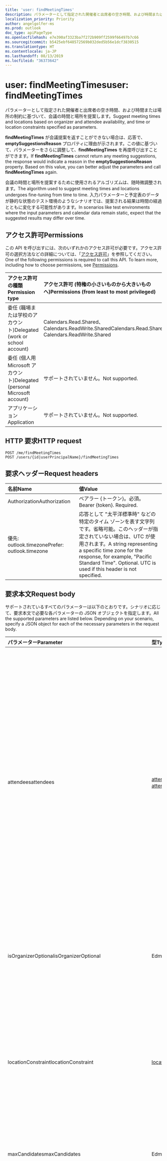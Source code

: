```yaml
---
title: 'user: findMeetingTimes'
description: パラメーターとして指定された開催者と出席者の空き時間、および時間または場所の制約に基づいて、会議の時間と場所を提案します。
localization_priority: Priority
author: angelgolfer-ms
ms.prod: outlook
doc_type: apiPageType
ms.openlocfilehash: e7e390af3323ba7f272b909ff2599f66497b7c66
ms.sourcegitcommit: b5425ebf648572569b032ded5b56e1dcf3830515
ms.translationtype: HT
ms.contentlocale: ja-JP
ms.lasthandoff: 08/13/2019
ms.locfileid: "36373642"
---
```

# <a name="user-findmeetingtimes"></a><span data-ttu-id="b2d25-103">user: findMeetingTimes</span><span class="sxs-lookup"><span data-stu-id="b2d25-103">user: findMeetingTimes</span></span>
<span data-ttu-id="b2d25-104">パラメーターとして指定された開催者と出席者の空き時間、および時間または場所の制約に基づいて、会議の時間と場所を提案します。</span><span class="sxs-lookup"><span data-stu-id="b2d25-104">Suggest meeting times and locations based on organizer and attendee availability, and time or location constraints specified as parameters.</span></span>

<span data-ttu-id="b2d25-p101">**findMeetingTimes** が会議提案を返すことができない場合は、応答で、**emptySuggestionsReason** プロパティに理由が示されます。この値に基づいて、パラメーターをさらに調整して、**findMeetingTimes** を再度呼び出すことができます。</span><span class="sxs-lookup"><span data-stu-id="b2d25-p101">If **findMeetingTimes** cannot return any meeting suggestions, the response would indicate a reason in the **emptySuggestionsReason** property. Based on this value, you can better adjust the parameters and call **findMeetingTimes** again.</span></span>

<span data-ttu-id="b2d25-107">会議の時間と場所を提案するために使用されるアルゴリズムは、随時微調整されます。</span><span class="sxs-lookup"><span data-stu-id="b2d25-107">The algorithm used to suggest meeting times and locations undergoes fine-tuning from time to time.</span></span> <span data-ttu-id="b2d25-108">入力パラメーターと予定表のデータが静的な状態のテスト環境のようなシナリオでは、提案される結果は時間の経過とともに変化する可能性があります。</span><span class="sxs-lookup"><span data-stu-id="b2d25-108">In scenarios like test environments where the input parameters and calendar data remain static, expect that the suggested results may differ over time.</span></span>


## <a name="permissions"></a><span data-ttu-id="b2d25-109">アクセス許可</span><span class="sxs-lookup"><span data-stu-id="b2d25-109">Permissions</span></span>
<span data-ttu-id="b2d25-p103">この API を呼び出すには、次のいずれかのアクセス許可が必要です。アクセス許可の選択方法などの詳細については、「[アクセス許可](/graph/permissions-reference)」を参照してください。</span><span class="sxs-lookup"><span data-stu-id="b2d25-p103">One of the following permissions is required to call this API. To learn more, including how to choose permissions, see [Permissions](/graph/permissions-reference).</span></span>

|<span data-ttu-id="b2d25-112">アクセス許可の種類</span><span class="sxs-lookup"><span data-stu-id="b2d25-112">Permission type</span></span>      | <span data-ttu-id="b2d25-113">アクセス許可 (特権の小さいものから大きいものへ)</span><span class="sxs-lookup"><span data-stu-id="b2d25-113">Permissions (from least to most privileged)</span></span>              |
|:--------------------|:---------------------------------------------------------|
|<span data-ttu-id="b2d25-114">委任 (職場または学校のアカウント)</span><span class="sxs-lookup"><span data-stu-id="b2d25-114">Delegated (work or school account)</span></span> | <span data-ttu-id="b2d25-115">Calendars.Read.Shared、Calendars.ReadWrite.Shared</span><span class="sxs-lookup"><span data-stu-id="b2d25-115">Calendars.Read.Shared, Calendars.ReadWrite.Shared</span></span>    |
|<span data-ttu-id="b2d25-116">委任 (個人用 Microsoft アカウント)</span><span class="sxs-lookup"><span data-stu-id="b2d25-116">Delegated (personal Microsoft account)</span></span> | <span data-ttu-id="b2d25-117">サポートされていません。</span><span class="sxs-lookup"><span data-stu-id="b2d25-117">Not supported.</span></span>    |
|<span data-ttu-id="b2d25-118">アプリケーション</span><span class="sxs-lookup"><span data-stu-id="b2d25-118">Application</span></span> | <span data-ttu-id="b2d25-119">サポートされていません。</span><span class="sxs-lookup"><span data-stu-id="b2d25-119">Not supported.</span></span> |

## <a name="http-request"></a><span data-ttu-id="b2d25-120">HTTP 要求</span><span class="sxs-lookup"><span data-stu-id="b2d25-120">HTTP request</span></span>
<!-- { "blockType": "ignored" } -->
```http
POST /me/findMeetingTimes
POST /users/{id|userPrincipalName}/findMeetingTimes
```
## <a name="request-headers"></a><span data-ttu-id="b2d25-121">要求ヘッダー</span><span class="sxs-lookup"><span data-stu-id="b2d25-121">Request headers</span></span>
| <span data-ttu-id="b2d25-122">名前</span><span class="sxs-lookup"><span data-stu-id="b2d25-122">Name</span></span>       | <span data-ttu-id="b2d25-123">値</span><span class="sxs-lookup"><span data-stu-id="b2d25-123">Value</span></span>|
|:---------------|:----------|
| <span data-ttu-id="b2d25-124">Authorization</span><span class="sxs-lookup"><span data-stu-id="b2d25-124">Authorization</span></span>  | <span data-ttu-id="b2d25-p104">ベアラー {トークン}。必須。</span><span class="sxs-lookup"><span data-stu-id="b2d25-p104">Bearer {token}. Required.</span></span> |
| <span data-ttu-id="b2d25-127">優先: outlook.timezone</span><span class="sxs-lookup"><span data-stu-id="b2d25-127">Prefer: outlook.timezone</span></span> | <span data-ttu-id="b2d25-p105">応答として "太平洋標準時" などの特定のタイム ゾーンを表す文字列です。省略可能。このヘッダーが指定されていない場合は、UTC が使用されます。</span><span class="sxs-lookup"><span data-stu-id="b2d25-p105">A string representing a specific time zone for the response, for example, "Pacific Standard Time". Optional. UTC is used if this header is not specified.</span></span>|

## <a name="request-body"></a><span data-ttu-id="b2d25-131">要求本文</span><span class="sxs-lookup"><span data-stu-id="b2d25-131">Request body</span></span>
<span data-ttu-id="b2d25-p106">サポートされているすべてのパラメーターは以下のとおりです。シナリオに応じて、要求本文で必要な各パラメーターの JSON オブジェクトを指定します。</span><span class="sxs-lookup"><span data-stu-id="b2d25-p106">All the supported parameters are listed below. Depending on your scenario, specify a JSON object for each of the necessary parameters in the request body.</span></span> 


| <span data-ttu-id="b2d25-134">パラメーター</span><span class="sxs-lookup"><span data-stu-id="b2d25-134">Parameter</span></span>    | <span data-ttu-id="b2d25-135">型</span><span class="sxs-lookup"><span data-stu-id="b2d25-135">Type</span></span>   |<span data-ttu-id="b2d25-136">説明</span><span class="sxs-lookup"><span data-stu-id="b2d25-136">Description</span></span>|
|:---------------|:--------|:----------|
|<span data-ttu-id="b2d25-137">attendees</span><span class="sxs-lookup"><span data-stu-id="b2d25-137">attendees</span></span>|<span data-ttu-id="b2d25-138">[attendeeBase](../resources/attendeebase.md) コレクション</span><span class="sxs-lookup"><span data-stu-id="b2d25-138">[attendeeBase](../resources/attendeebase.md) collection</span></span>|<span data-ttu-id="b2d25-p107">会議の出席者またはリソースのコレクションです。findMeetingTimes では個人の出席者が常に必要であると仮定されているため、個人として `required`、対応する **type** プロパティのリソースとして `resource` を指定します。コレクションを空にすると、**findMeetingTimes** は開催者のみの空き時間帯を検索します。省略可能。</span><span class="sxs-lookup"><span data-stu-id="b2d25-p107">A collection of attendees or resources for the meeting. Since findMeetingTimes assumes that any attendee who is a person is always required, specify `required` for a person and `resource` for a resource in the corresponding **type** property. An empty collection causes **findMeetingTimes** to look for free time slots for only the organizer. Optional.</span></span>|
|<span data-ttu-id="b2d25-143">isOrganizerOptional</span><span class="sxs-lookup"><span data-stu-id="b2d25-143">isOrganizerOptional</span></span>|<span data-ttu-id="b2d25-144">Edm.Boolean</span><span class="sxs-lookup"><span data-stu-id="b2d25-144">Edm.Boolean</span></span>|<span data-ttu-id="b2d25-p108">開催者が必ずしも出席する必要がない場合は、`True` を指定します。既定値は `false` です。省略可能。</span><span class="sxs-lookup"><span data-stu-id="b2d25-p108">Specify `True` if the organizer doesn't necessarily have to attend. The default is `false`. Optional.</span></span>|
|<span data-ttu-id="b2d25-148">locationConstraint</span><span class="sxs-lookup"><span data-stu-id="b2d25-148">locationConstraint</span></span>|[<span data-ttu-id="b2d25-149">locationConstraint</span><span class="sxs-lookup"><span data-stu-id="b2d25-149">locationConstraint</span></span>](../resources/locationconstraint.md)|<span data-ttu-id="b2d25-p109">会議の場所の提案が必要かどうか、または会議のみが開催できる特定の場所があるか、など、会議の場所に関する開催者の要件。省略可能。</span><span class="sxs-lookup"><span data-stu-id="b2d25-p109">The organizer's requirements about the meeting location, such as whether a suggestion for a meeting location is required, or there are specific locations only where the meeting can take place. Optional.</span></span>|
|<span data-ttu-id="b2d25-152">maxCandidates</span><span class="sxs-lookup"><span data-stu-id="b2d25-152">maxCandidates</span></span>|<span data-ttu-id="b2d25-153">Edm.Int32</span><span class="sxs-lookup"><span data-stu-id="b2d25-153">Edm.Int32</span></span>|<span data-ttu-id="b2d25-p110">返される会議時間の提案の最大数です。省略可能。</span><span class="sxs-lookup"><span data-stu-id="b2d25-p110">The maximum number of meeting time suggestions to be returned. Optional.</span></span>|
|<span data-ttu-id="b2d25-156">meetingDuration</span><span class="sxs-lookup"><span data-stu-id="b2d25-156">meetingDuration</span></span>|<span data-ttu-id="b2d25-157">Edm.Duration</span><span class="sxs-lookup"><span data-stu-id="b2d25-157">Edm.Duration</span></span>|<span data-ttu-id="b2d25-p111">[ISO8601](https://www.iso.org/iso/iso8601) 形式で示された会議の長さです。たとえば、1 時間は 'PT1H' として示され、このとき 'P' は期間の指定子、'T' は時刻の指定子、'H' は時間の指定子です。期間の分を示すには M を使用します。たとえば、2 時間 30 分は 'PT2H30M' になります。会議の期間を指定しない場合、**findMeetingTimes** は既定値の 30 分を使用します。省略可能。</span><span class="sxs-lookup"><span data-stu-id="b2d25-p111">The length of the meeting, denoted in [ISO8601](https://www.iso.org/iso/iso8601) format. For example, 1 hour is denoted as 'PT1H', where 'P' is the duration designator, 'T' is the time designator, and 'H' is the hour designator. Use M to indicate minutes for the duration; for example, 2 hours and 30 minutes would be 'PT2H30M'. If no meeting duration is specified, **findMeetingTimes** uses the default of 30 minutes. Optional.</span></span>|
|<span data-ttu-id="b2d25-163">minimumAttendeePercentage</span><span class="sxs-lookup"><span data-stu-id="b2d25-163">minimumAttendeePercentage</span></span>|<span data-ttu-id="b2d25-164">Edm.Double</span><span class="sxs-lookup"><span data-stu-id="b2d25-164">Edm.Double</span></span>| <span data-ttu-id="b2d25-p112">応答で返される時間帯に最低限要求される[確度](#the-confidence-of-a-meeting-suggestion)です。割合 ( %) の値 (0 から 100 まで)。省略可能。</span><span class="sxs-lookup"><span data-stu-id="b2d25-p112">The minimum required [confidence](#the-confidence-of-a-meeting-suggestion) for a time slot to be returned in the response. It is a % value ranging from 0 to 100. Optional.</span></span>|
|<span data-ttu-id="b2d25-168">returnSuggestionReasons</span><span class="sxs-lookup"><span data-stu-id="b2d25-168">returnSuggestionReasons</span></span>|<span data-ttu-id="b2d25-169">Edm.Boolean</span><span class="sxs-lookup"><span data-stu-id="b2d25-169">Edm.Boolean</span></span>|<span data-ttu-id="b2d25-p113">**SuggestionReason** プロパティで各会議提案の理由を返すには、`True` を指定します。既定値は `false` であり、そのプロパティを返しません。省略可能。</span><span class="sxs-lookup"><span data-stu-id="b2d25-p113">Specify `True` to return a reason for each meeting suggestion in the **suggestionReason** property. The default is `false` to not return that property. Optional.</span></span>|
|<span data-ttu-id="b2d25-173">timeConstraint</span><span class="sxs-lookup"><span data-stu-id="b2d25-173">timeConstraint</span></span>|[<span data-ttu-id="b2d25-174">timeConstraint</span><span class="sxs-lookup"><span data-stu-id="b2d25-174">timeConstraint</span></span>](../resources/timeconstraint.md)|<span data-ttu-id="b2d25-p114">会議の性質 (**activityDomain** プロパティ) と可能な会議の時間帯 (**timeSlots** property) を含めることのできる時間制限。このパラメーターを指定しない場合、**findMeetingTimes** が **activityDomain** を `work` と仮定します。省略可能。</span><span class="sxs-lookup"><span data-stu-id="b2d25-p114">Any time restrictions for a meeting, which can include the nature of the meeting (**activityDomain** property) and possible meeting time periods (**timeSlots** property). **findMeetingTimes** assumes **activityDomain** as `work` if you don't specify this parameter. Optional.</span></span>|

<span data-ttu-id="b2d25-178">**timeConstraint** パラメーターにさらに指定できる **activityDomain** 制限について、次の表で説明します。</span><span class="sxs-lookup"><span data-stu-id="b2d25-178">The following table describes the **activityDomain** restrictions you can further specify in the **timeConstraint** parameter.</span></span>

|<span data-ttu-id="b2d25-179">activityDomain 値</span><span class="sxs-lookup"><span data-stu-id="b2d25-179">activityDomain value</span></span>|<span data-ttu-id="b2d25-180">会議の時間の候補</span><span class="sxs-lookup"><span data-stu-id="b2d25-180">Suggestions for meeting times</span></span>|
|:-----|:-----|
|<span data-ttu-id="b2d25-181">作業時間</span><span class="sxs-lookup"><span data-stu-id="b2d25-181">work</span></span>| <span data-ttu-id="b2d25-p115">ユーザーの予定表の構成で定義された稼働時間 (ユーザーまたは管理者がカスタマイズできる) の範囲内で候補が提案されます。既定の稼働時間は、月曜日から金曜日の午前 8 時から午後 5 時 (メールボックスに設定されたタイム ゾーンでの時刻) です。**activityDomain** を指定しない場合、これが既定値です。</span><span class="sxs-lookup"><span data-stu-id="b2d25-p115">Suggestions are within the user's work hours which are defined in the user’s calendar configuration and can be customized by the user or administrator. The default work hours are Monday to Friday, 8am to 5pm in the time zone set for the mailbox. This is the default value if no **activityDomain** is specified.</span></span> |
|<span data-ttu-id="b2d25-185">personal</span><span class="sxs-lookup"><span data-stu-id="b2d25-185">personal</span></span>| <span data-ttu-id="b2d25-p116">ユーザーの稼働時間の範囲内と、土曜日と日曜日の範囲内で候補が提案されます。既定では、月曜日から日曜日の午前 8 時から午後 5 時 (メールボックスに設定されたタイム ゾーンでの時刻) です。</span><span class="sxs-lookup"><span data-stu-id="b2d25-p116">Suggestions are within the user's work hours, and Saturday and Sunday. The default is Monday to Sunday, 8am to 5pm, in the time zone setting for the mailbox.</span></span>|
|<span data-ttu-id="b2d25-188">Unrestricted</span><span class="sxs-lookup"><span data-stu-id="b2d25-188">unrestricted</span></span> | <span data-ttu-id="b2d25-189">任意の曜日の任意の時刻から候補が提案されます。</span><span class="sxs-lookup"><span data-stu-id="b2d25-189">Suggestions can be from all hours of a day, all days of a week.</span></span>|
|<span data-ttu-id="b2d25-190">不明</span><span class="sxs-lookup"><span data-stu-id="b2d25-190">unknown</span></span> | <span data-ttu-id="b2d25-p117">将来的に使われなくなりますので、この値は使わないでください。現在の動作は、`work` と同じです。`work`、`personal` または `unrestricted` を使用するように、既存のコードを適宜変更します。</span><span class="sxs-lookup"><span data-stu-id="b2d25-p117">Do not use this value as it will be deprecated in the future. Currently behaves the same as `work`. Change any existing code to use `work`, `personal` or `unrestricted` as appropriate.</span></span>


<span data-ttu-id="b2d25-p118">指定したパラメーターに基づいて、**findMeetingTimes** は開催者と出席者の標準として設定されている予定表で空き時間状態を確認します。アクションは、開催できる可能性が最も高い会議の日時を計算し、会議の提案を返します。</span><span class="sxs-lookup"><span data-stu-id="b2d25-p118">Based on the specified parameters,**findMeetingTimes** checks the free/busy status in the primary calendars of the organizer and attendees. The action calculates the best possible meeting times, and returns any meeting suggestions.</span></span>

## <a name="response"></a><span data-ttu-id="b2d25-196">応答</span><span class="sxs-lookup"><span data-stu-id="b2d25-196">Response</span></span>

<span data-ttu-id="b2d25-197">成功した場合、このメソッドは `200 OK` 応答コードと、応答本文に入った [meetingTimeSuggestionsResult](../resources/meetingtimesuggestionsresult.md) を返します。</span><span class="sxs-lookup"><span data-stu-id="b2d25-197">If successful, this method returns `200 OK` response code and a [meetingTimeSuggestionsResult](../resources/meetingtimesuggestionsresult.md) in the response body.</span></span> 

<span data-ttu-id="b2d25-p119">**meetingTimeSuggestionsResult** には、会議提案のコレクションと **emptySuggestionsReason** プロパティが含まれます。各提案は、[meetingTimeSuggestion](../resources/meetingtimesuggestion.md) として定義され、出席者の参加の確度について、平均で 50% または**minimumAttendeePercentage** パラメーターで指定した特定の割合 (%) が付されます。</span><span class="sxs-lookup"><span data-stu-id="b2d25-p119">A **meetingTimeSuggestionsResult** includes a collection of meeting suggestions and an **emptySuggestionsReason** property. Each suggestion is defined as a [meetingTimeSuggestion](../resources/meetingtimesuggestion.md), with attendees having on the average a confidence level of 50% to attend, or a specific % that you have specified in the **minimumAttendeePercentage** parameter.</span></span> 

<span data-ttu-id="b2d25-200">既定では、会議の日時についての各提案は UTC で返されます。</span><span class="sxs-lookup"><span data-stu-id="b2d25-200">By default, each meeting time suggestion is returned in UTC.</span></span> 

<span data-ttu-id="b2d25-p120">**findMeetingTimes** が会議提案を返すことができない場合は、応答で、**emptySuggestionsReason** プロパティに理由が示されます。この値に基づいて、パラメーターをさらに調整して、**findMeetingTimes** を再度呼び出すことができます。</span><span class="sxs-lookup"><span data-stu-id="b2d25-p120">If **findMeetingTimes** cannot return any meeting suggestions, the response would indicate a reason in the **emptySuggestionsReason** property. Based on this value, you can better adjust the parameters and call **findMeetingTimes** again.</span></span>

### <a name="the-confidence-of-a-meeting-suggestion"></a><span data-ttu-id="b2d25-203">会議の提案の確実性</span><span class="sxs-lookup"><span data-stu-id="b2d25-203">The confidence of a meeting suggestion</span></span>

<span data-ttu-id="b2d25-204">**meetingTimeSuggestion** の **confidence** プロパティの範囲は 0% から 100% で、各個人の空き時間状態に基づいて会議に出席するすべての出席者の見込みを表します。</span><span class="sxs-lookup"><span data-stu-id="b2d25-204">The **confidence** property of a **meetingTimeSuggestion** ranges from 0% to 100%, and represents the chance that all the attendees attend the meeting, based on each of their individual free/busy status:</span></span>

- <span data-ttu-id="b2d25-205">各出席者に関する、指定の会議期間の空き状態で、確実に出席する場合は 100%、不明な状態は 49%、忙しい場合には 0% です。</span><span class="sxs-lookup"><span data-stu-id="b2d25-205">For each attendee, a free status for a specified meeting time period corresponds to 100% chance of attendance, unknown status 49%, and busy status 0%.</span></span>
- <span data-ttu-id="b2d25-206">会議時間の提案の確実性は、指定された対象会議のすべての出席者の出席見込みの平均によって算出されます。</span><span class="sxs-lookup"><span data-stu-id="b2d25-206">The confidence of a meeting time suggestion is computed by averaging the chance of attendance over all the attendees specified for that meeting.</span></span>
- <span data-ttu-id="b2d25-p121">**findMeetingTimes** の **minimumAttendeePercentage** オプション パラメーターを使用して、少なくとも特定の信頼度の会議の時間帯のみが返されるように指定することができます。たとえば、すべての出席者が出席する見込みが 80% 以上ある提案のみを行う場合は、80% の **minimumAttendeePercentage** を指定できます。**minimumAttendeePercentage** を指定しない場合は、**findMeetingTimes** は 50% の値を前提とします。</span><span class="sxs-lookup"><span data-stu-id="b2d25-p121">You can use the **minimumAttendeePercentage** optional parameter for **findMeetingTimes** to specify only meeting time suggestions of at least certain confidence level should be returned. For example, you can specify a **minimumAttendeePercentage** of 80% if you want only suggestions that have an 80% chance or more that all the attendees are attending. If you do not specify **minimumAttendeePercentage**, **findMeetingTimes** assumes a value of 50%.</span></span>
- <span data-ttu-id="b2d25-p122">会議時間の提案が複数ある場合、**findMeetingTimes** アクションは、算出した確実性が高い方から順番に提案を並べて示します。確実性が同じ提案がある場合には、時系列で提案を並べて示します。</span><span class="sxs-lookup"><span data-stu-id="b2d25-p122">If there are multiple meeting time suggestions, the **findMeetingTimes** action first orders the suggestions by their computed confidence value from high to low. If there are suggestions with the same confidence, the action then orders these suggestions chronologically.</span></span>

<span data-ttu-id="b2d25-212">たとえば、提案の会議時間に次の空き時間状態の 3 人の出席者がいるとします。</span><span class="sxs-lookup"><span data-stu-id="b2d25-212">As an example, if a meeting time suggestion involves 3 attendees with the following free/busy status:</span></span>

|<span data-ttu-id="b2d25-213">**出席者**</span><span class="sxs-lookup"><span data-stu-id="b2d25-213">**Attendee**</span></span>|<span data-ttu-id="b2d25-214">**空き時間状態**</span><span class="sxs-lookup"><span data-stu-id="b2d25-214">**Free/busy status**</span></span>|<span data-ttu-id="b2d25-215">**出席見込み (%)**</span><span class="sxs-lookup"><span data-stu-id="b2d25-215">**% Chance of attendance**</span></span>|
|:-----|:-----|:-----|
|<span data-ttu-id="b2d25-216">Dana</span><span class="sxs-lookup"><span data-stu-id="b2d25-216">Dana</span></span> | <span data-ttu-id="b2d25-217">空き</span><span class="sxs-lookup"><span data-stu-id="b2d25-217">Free</span></span> | <span data-ttu-id="b2d25-218">100%</span><span class="sxs-lookup"><span data-stu-id="b2d25-218">100%</span></span> |
|<span data-ttu-id="b2d25-219">John</span><span class="sxs-lookup"><span data-stu-id="b2d25-219">John</span></span> | <span data-ttu-id="b2d25-220">不明</span><span class="sxs-lookup"><span data-stu-id="b2d25-220">Unknown</span></span> | <span data-ttu-id="b2d25-221">49%</span><span class="sxs-lookup"><span data-stu-id="b2d25-221">49%</span></span> |
|<span data-ttu-id="b2d25-222">Samantha</span><span class="sxs-lookup"><span data-stu-id="b2d25-222">Samantha</span></span> | <span data-ttu-id="b2d25-223">多忙</span><span class="sxs-lookup"><span data-stu-id="b2d25-223">Busy</span></span> | <span data-ttu-id="b2d25-224">0%</span><span class="sxs-lookup"><span data-stu-id="b2d25-224">0%</span></span> |

<span data-ttu-id="b2d25-225">この場合、出席の平均見込みである会議時間の提案の信頼度は、(100% + 49% + 0%)/3 = 49.66% です。</span><span class="sxs-lookup"><span data-stu-id="b2d25-225">Then the confidence of the meeting time suggestion, which is the average chance of attendance, is (100% + 49% + 0%)/3 = 49.66%.</span></span>

<span data-ttu-id="b2d25-226">**findMeetingTimes** で 80% の **minimumAttendeePercentage** を指定すると、49.66% < 80% のため、操作では応答でこの時間の提案は返されません。</span><span class="sxs-lookup"><span data-stu-id="b2d25-226">If you specify a **minimumAttendeePercentage** of 80% in a **findMeetingTimes** operation, because 49.66% < 80%, the operation will not suggest this time in the response.</span></span>

## <a name="example"></a><span data-ttu-id="b2d25-227">例</span><span class="sxs-lookup"><span data-stu-id="b2d25-227">Example</span></span>

<span data-ttu-id="b2d25-228">次の例は、要求本文で次のパラメーターを指定して、あらかじめ決められた会議を開催する時間を検索し、各提案の理由を要求する方法を示しています。</span><span class="sxs-lookup"><span data-stu-id="b2d25-228">The following example shows how to find time to meet at a pre-determined location, and request a reason for each suggestion, by specifying the following parameters in the request body:</span></span>

- <span data-ttu-id="b2d25-229">**attendees**</span><span class="sxs-lookup"><span data-stu-id="b2d25-229">**attendees**</span></span>
- <span data-ttu-id="b2d25-230">**locationConstraint**</span><span class="sxs-lookup"><span data-stu-id="b2d25-230">**locationConstraint**</span></span>
- <span data-ttu-id="b2d25-231">**timeConstraint**</span><span class="sxs-lookup"><span data-stu-id="b2d25-231">**timeConstraint**</span></span>
- <span data-ttu-id="b2d25-232">**isOrganizerOptional**</span><span class="sxs-lookup"><span data-stu-id="b2d25-232">**isOrganizerOptional**</span></span>
- <span data-ttu-id="b2d25-233">**meetingDuration**</span><span class="sxs-lookup"><span data-stu-id="b2d25-233">**meetingDuration**</span></span>
- <span data-ttu-id="b2d25-234">**returnSuggestionReasons**</span><span class="sxs-lookup"><span data-stu-id="b2d25-234">**returnSuggestionReasons**</span></span>
- <span data-ttu-id="b2d25-235">**minimumAttendeePercentage**</span><span class="sxs-lookup"><span data-stu-id="b2d25-235">**minimumAttendeePercentage**</span></span>

<span data-ttu-id="b2d25-236">**findMeetingTimes** が任意の提案を返す場合は、**returnSuggestionReasons** パラメーターを設定することで、各提案の **SuggestionReason** プロパティの説明も取得できます。</span><span class="sxs-lookup"><span data-stu-id="b2d25-236">By setting the **returnSuggestionReasons** parameter, you also get an explanation in the **suggestionReason** property for each suggestion, if **findMeetingTimes** returns any suggestion.</span></span>

<span data-ttu-id="b2d25-237">この要求では PST タイム ゾーンで時間を指定します。</span><span class="sxs-lookup"><span data-stu-id="b2d25-237">Notice that the request specifies time in the PST time zone.</span></span> <span data-ttu-id="b2d25-238">既定では、UTC での会議の時間の候補を応答で返します。</span><span class="sxs-lookup"><span data-stu-id="b2d25-238">By default, the response returns meeting time suggestions in UTC.</span></span> <span data-ttu-id="b2d25-239">PST を指定するのに、また応答の時間の値にも `Prefer: outlook.timezone` 要求ヘッダーを使うことができます。</span><span class="sxs-lookup"><span data-stu-id="b2d25-239">You can use the `Prefer: outlook.timezone` request header to specify PST as well for the time values in the response.</span></span>

##### <a name="request"></a><span data-ttu-id="b2d25-240">要求</span><span class="sxs-lookup"><span data-stu-id="b2d25-240">Request</span></span>
<span data-ttu-id="b2d25-241">要求の例を次に示します。</span><span class="sxs-lookup"><span data-stu-id="b2d25-241">Here is the example request.</span></span>

# <a name="httptabhttp"></a>[<span data-ttu-id="b2d25-242">HTTP</span><span class="sxs-lookup"><span data-stu-id="b2d25-242">--Http</span></span>](#tab/http)
<!-- {
  "blockType": "request",
  "name": "user_findmeetingtimes"
}-->
```http
POST https://graph.microsoft.com/v1.0/me/findMeetingTimes
Prefer: outlook.timezone="Pacific Standard Time"
Content-Type: application/json

{ 
  "attendees": [ 
    { 
      "type": "required",  
      "emailAddress": { 
        "name": "Alex Wilbur",
        "address": "alexw@contoso.onmicrosoft.com" 
      } 
    }
  ],  
  "locationConstraint": { 
    "isRequired": "false",  
    "suggestLocation": "false",  
    "locations": [ 
      { 
        "resolveAvailability": "false",
        "displayName": "Conf room Hood" 
      } 
    ] 
  },  
  "timeConstraint": {
    "activityDomain":"work", 
    "timeslots": [ 
      { 
        "start": { 
          "dateTime": "2019-04-16T09:00:00",  
          "timeZone": "Pacific Standard Time" 
        },  
        "end": { 
          "dateTime": "2019-04-18T17:00:00",  
          "timeZone": "Pacific Standard Time" 
        } 
      } 
    ] 
  },  
  "isOrganizerOptional": "false",
  "meetingDuration": "PT1H",
  "returnSuggestionReasons": "true",
  "minimumAttendeePercentage": "100"
}
```
# <a name="ctabcsharp"></a>[<span data-ttu-id="b2d25-243">C#</span><span class="sxs-lookup"><span data-stu-id="b2d25-243">C#</span></span>](#tab/csharp)
[!INCLUDE [sample-code](../includes/snippets/csharp/user-findmeetingtimes-csharp-snippets.md)]
[!INCLUDE [sdk-documentation](../includes/snippets/snippets-sdk-documentation-link.md)]

# <a name="javascripttabjavascript"></a>[<span data-ttu-id="b2d25-244">JavaScript</span><span class="sxs-lookup"><span data-stu-id="b2d25-244">JavaScript</span></span>](#tab/javascript)
[!INCLUDE [sample-code](../includes/snippets/javascript/user-findmeetingtimes-javascript-snippets.md)]
[!INCLUDE [sdk-documentation](../includes/snippets/snippets-sdk-documentation-link.md)]

# <a name="objective-ctabobjc"></a>[<span data-ttu-id="b2d25-245">Objective-C</span><span class="sxs-lookup"><span data-stu-id="b2d25-245">Objective-C</span></span>](#tab/objc)
[!INCLUDE [sample-code](../includes/snippets/objc/user-findmeetingtimes-objc-snippets.md)]
[!INCLUDE [sdk-documentation](../includes/snippets/snippets-sdk-documentation-link.md)]

# <a name="javatabjava"></a>[<span data-ttu-id="b2d25-246">Java</span><span class="sxs-lookup"><span data-stu-id="b2d25-246">Java</span></span>](#tab/java)
[!INCLUDE [sample-code](../includes/snippets/java/user-findmeetingtimes-java-snippets.md)]
[!INCLUDE [sdk-documentation](../includes/snippets/snippets-sdk-documentation-link.md)]

---


##### <a name="response"></a><span data-ttu-id="b2d25-247">応答</span><span class="sxs-lookup"><span data-stu-id="b2d25-247">Response</span></span>
<span data-ttu-id="b2d25-p124">応答の例を次に示します。メモ:簡潔にするために、ここに示す応答オブジェクトは切り詰められている場合があります。実際の呼び出しではすべてのプロパティが返されます。</span><span class="sxs-lookup"><span data-stu-id="b2d25-p124">Here is an example response. Note: The response object shown here may be truncated for brevity. All of the properties will be returned from an actual call.</span></span>
<!-- {
  "blockType": "response",
  "truncated": true,
  "@odata.type": "microsoft.graph.meetingTimeSuggestionsResult",
  "isCollection": false
} -->
```http
HTTP/1.1 200 OK
Content-type: application/json
Preference-Applied: outlook.timezone="Pacific Standard Time"

{
    "@odata.context": "https://graph.microsoft.com/v1.0/$metadata#microsoft.graph.meetingTimeSuggestionsResult",
    "emptySuggestionsReason": "",
    "meetingTimeSuggestions": [
        {
            "confidence": 100,
            "order": 1,
            "organizerAvailability": "free",
            "suggestionReason": "Suggested because it is one of the nearest times when all attendees are available.",
            "attendeeAvailability": [
                {
                    "availability": "free",
                    "attendee": {
                        "emailAddress": {
                            "address": "alexw@contoso.onmicrosoft.com"
                        }
                    }
                }
            ],
            "locations": [
                {
                    "displayName": "Conf room Hood"
                }
            ],
            "meetingTimeSlot": {
                "start": {
                    "dateTime": "2019-04-18T16:00:00.0000000",
                    "timeZone": "Pacific Standard Time"
                },
                "end": {
                    "dateTime": "2019-04-18T17:00:00.0000000",
                    "timeZone": "Pacific Standard Time"
                }
            }
        },
        {
            "confidence": 100,
            "order": 2,
            "organizerAvailability": "free",
            "suggestionReason": "Suggested because it is one of the nearest times when all attendees are available.",
            "attendeeAvailability": [
                {
                    "availability": "free",
                    "attendee": {
                        "emailAddress": {
                            "address": "alexw@contoso.onmicrosoft.com"
                        }
                    }
                }
            ],
            "locations": [
                {
                    "displayName": "Conf room Hood"
                }
            ],
            "meetingTimeSlot": {
                "start": {
                    "dateTime": "2019-04-18T08:00:00.0000000",
                    "timeZone": "Pacific Standard Time"
                },
                "end": {
                    "dateTime": "2019-04-18T09:00:00.0000000",
                    "timeZone": "Pacific Standard Time"
                }
            }
        },
        {
            "confidence": 100,
            "order": 3,
            "organizerAvailability": "tentative",
            "suggestionReason": "Suggested because it is one of the nearest times when all attendees are available.",
            "attendeeAvailability": [
                {
                    "availability": "free",
                    "attendee": {
                        "emailAddress": {
                            "address": "alexw@contoso.onmicrosoft.com"
                        }
                    }
                }
            ],
            "locations": [
                {
                    "displayName": "Conf room Hood"
                }
            ],
            "meetingTimeSlot": {
                "start": {
                    "dateTime": "2019-04-18T15:00:00.0000000",
                    "timeZone": "Pacific Standard Time"
                },
                "end": {
                    "dateTime": "2019-04-18T16:00:00.0000000",
                    "timeZone": "Pacific Standard Time"
                }
            }
        },
        {
            "confidence": 100,
            "order": 4,
            "organizerAvailability": "tentative",
            "suggestionReason": "Suggested because it is one of the nearest times when all attendees are available.",
            "attendeeAvailability": [
                {
                    "availability": "free",
                    "attendee": {
                        "emailAddress": {
                            "address": "alexw@contoso.onmicrosoft.com"
                        }
                    }
                }
            ],
            "locations": [
                {
                    "displayName": "Conf room Hood"
                }
            ],
            "meetingTimeSlot": {
                "start": {
                    "dateTime": "2019-04-18T09:00:00.0000000",
                    "timeZone": "Pacific Standard Time"
                },
                "end": {
                    "dateTime": "2019-04-18T10:00:00.0000000",
                    "timeZone": "Pacific Standard Time"
                }
            }
        },
        {
            "confidence": 100,
            "order": 5,
            "organizerAvailability": "tentative",
            "suggestionReason": "Suggested because it is one of the nearest times when all attendees are available.",
            "attendeeAvailability": [
                {
                    "availability": "free",
                    "attendee": {
                        "emailAddress": {
                            "address": "alexw@contoso.onmicrosoft.com"
                        }
                    }
                }
            ],
            "locations": [
                {
                    "displayName": "Conf room Hood"
                }
            ],
            "meetingTimeSlot": {
                "start": {
                    "dateTime": "2019-04-18T12:00:00.0000000",
                    "timeZone": "Pacific Standard Time"
                },
                "end": {
                    "dateTime": "2019-04-18T13:00:00.0000000",
                    "timeZone": "Pacific Standard Time"
                }
            }
        }
    ]
}
```

<!-- uuid: 8fcb5dbc-d5aa-4681-8e31-b001d5168d79
2015-10-25 14:57:30 UTC -->
<!-- {
  "type": "#page.annotation",
  "description": "user: findMeetingTimes",
  "keywords": "",
  "section": "documentation",
  "suppressions": [
      "Warning: /api-reference/v1.0/api/user-findmeetingtimes.md:
      Failed to parse any rows out of table with headers: |activityDomain value|Suggestions for meeting times|",
      "Error: user_findmeetingtimes/meetingTimeSuggestions/member/confidence:\r\n
      Expected type Double but actual was Int64. Property: confidence, actual value: '100'",
      "Error: user_findmeetingtimes/meetingTimeSuggestions/member/confidence:\r\n
      Expected type Float but actual was Int64. Property: confidence, actual value: '100'"
  ],
  "tocPath": ""
}-->
